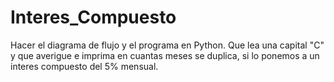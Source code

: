 # Interes_Compuesto
Hacer el diagrama de flujo y el programa en Python. Que lea una capital "C" y que averigue e imprima en cuantas meses se duplica, si lo ponemos a un interes compuesto del 5% mensual.
